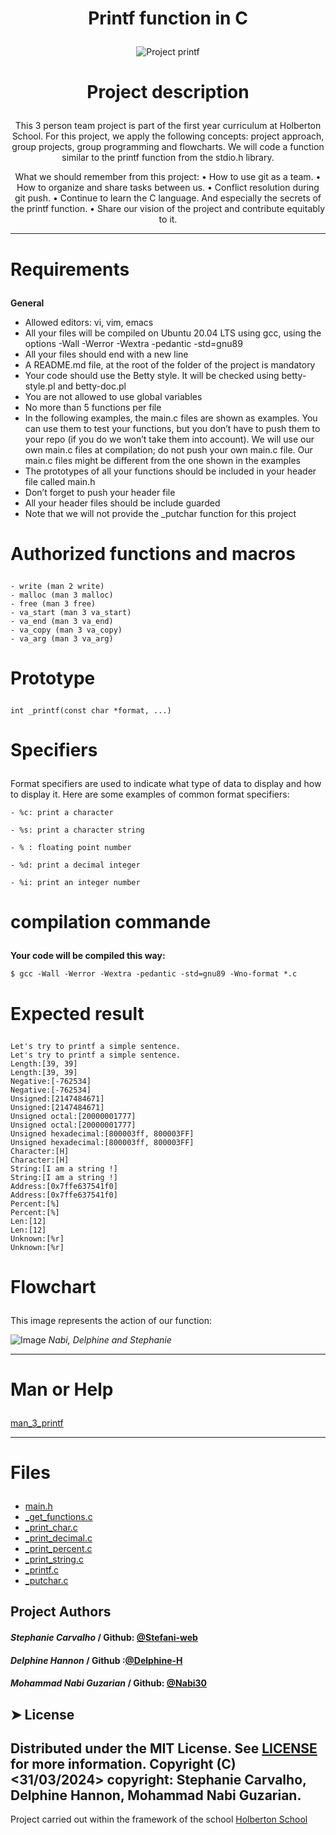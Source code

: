 # <p align="center">Printf function in C</p>

<p align="center">
    <img src="https://cdn.discordapp.com/attachments/1212359396739252225/1223771214179340349/IMG_2974.jpg?ex=661b10c2&is=66089bc2&hm=380620d8ef6937f076705469c8165569d9050a42a3441b37795b2623c23f2901&" alt="Project printf" />
</p>

# <p align="center">Project description</p>

<p align="center">This 3 person team project is part of the first year curriculum at Holberton School. For this project, we apply the following concepts: project approach, group projects, group programming and flowcharts. We will code a function similar to the printf function from the stdio.h library.</p>

<p align="center">What we should remember from this project:
      • How to use git as a team.
      • How to organize and share tasks between us.
      • Conflict resolution during git push.
      • Continue to learn the C language. And especially the secrets of the printf function.
      • Share our vision of the project and contribute equitably to it.</p>

--------------------------------------------------------------------------------

# <p>Requirements</p>

**General**
- Allowed editors: vi, vim, emacs
- All your files will be compiled on Ubuntu 20.04 LTS using gcc, using the options -Wall -Werror -Wextra -pedantic -std=gnu89
- All your files should end with a new line
- A README.md file, at the root of the folder of the project is mandatory
- Your code should use the Betty style. It will be checked using betty-style.pl and betty-doc.pl
- You are not allowed to use global variables
- No more than 5 functions per file
- In the following examples, the main.c files are shown as examples. You can use them to test your functions, but you don’t have to push them to your repo (if you do we won’t take them into account).
We will use our own main.c files at compilation; do not push your own main.c file. Our main.c files might be different from the one shown in the examples
- The prototypes of all your functions should be included in your header file called main.h
- Don’t forget to push your header file
- All your header files should be include guarded
- Note that we will not provide the _putchar function for this project

# <p>Authorized functions and macros</p>

```
- write (man 2 write)
- malloc (man 3 malloc)
- free (man 3 free)
- va_start (man 3 va_start)
- va_end (man 3 va_end)
- va_copy (man 3 va_copy)
- va_arg (man 3 va_arg)
```
# <p>Prototype</p>

```
int _printf(const char *format, ...)
```
# <p>Specifiers</p>

Format specifiers are used to indicate what type of data to display and how to display it. Here are some examples of common format specifiers:

```
- %c: print a character

- %s: print a character string

- % : floating point number

- %d: print a decimal integer

- %i: print an integer number
```

# <p>compilation commande</p>

**Your code will be compiled this way:**

```
$ gcc -Wall -Werror -Wextra -pedantic -std=gnu89 -Wno-format *.c
```
# <p>Expected result</p>

```
Let's try to printf a simple sentence.
Let's try to printf a simple sentence.
Length:[39, 39]
Length:[39, 39]
Negative:[-762534]
Negative:[-762534]
Unsigned:[2147484671]
Unsigned:[2147484671]
Unsigned octal:[20000001777]
Unsigned octal:[20000001777]
Unsigned hexadecimal:[800003ff, 800003FF]
Unsigned hexadecimal:[800003ff, 800003FF]
Character:[H]
Character:[H]
String:[I am a string !]
String:[I am a string !]
Address:[0x7ffe637541f0]
Address:[0x7ffe637541f0]
Percent:[%]
Percent:[%]
Len:[12]
Len:[12]
Unknown:[%r]
Unknown:[%r]
```
# <p>Flowchart</p>

This image represents the action of our function:

![Image](https://cdn.discordapp.com/attachments/1222932112944922707/1223293218721103993/QQQQ.jpg?ex=66195397&is=6606de97&hm=c2ddcfaf18b17e96fabbfff4fb7a9d4fd7eb0d3851947b55bd1905ee517d57bd&)
*Nabi, Delphine and Stephanie*

--------------------------------------------------------------------------------

# <p>Man or Help</p>

[man_3_printf](https://github.com/Stefani-web/holbertonschool-printf/blob/main/man_3_printf)

--------------------------------------------------------------------------------

# <p>Files</p>
- [main.h](https://github.com/Stefani-web/holbertonschool-printf/blob/main/main.h)
- [_get_functions.c](https://github.com/Stefani-web/holbertonschool-printf/blob/main/_get_functions.c)
- [_print_char.c](https://github.com/Stefani-web/holbertonschool-printf/blob/main/_print_char.c)
- [_print_decimal.c](https://github.com/Stefani-web/holbertonschool-printf/blob/main/_print_decimal.c)
- [_print_percent.c](https://github.com/Stefani-web/holbertonschool-printf/blob/main/_print_percent.c)
- [_print_string.c](https://github.com/Stefani-web/holbertonschool-printf/blob/main/_print_string.c)
- [_printf.c](https://github.com/Stefani-web/holbertonschool-printf/blob/main/_printf.c)
- [_putchar.c](https://github.com/Stefani-web/holbertonschool-printf/blob/main/_putchar.c)

## Project Authors
#### *Stephanie Carvalho* / Github: [@Stefani-web](https://github.com/Stefani-web)
#### *Delphine Hannon* / Github :[@Delphine-H](https://github.com/Delphine-H)
#### *Mohammad Nabi Guzarian* / Github: [@Nabi30](https://github.com/Nabi30)

## ➤ License
Distributed under the MIT License. See [LICENSE](https://www.holbertonschool.com/) for more information. Copyright (C) <31/03/2024> copyright: Stephanie Carvalho, Delphine Hannon, Mohammad Nabi Guzarian.
--------------------------------------------------------------------------------
Project carried out within the framework of the school [Holberton School](https://www.holbertonschool.com/)
